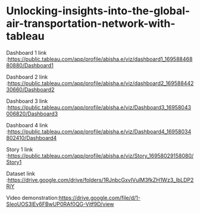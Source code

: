 # Unlocking-insights-into-the-global-air-transportation-network-with-tableau


Dashboard 1 link :https://public.tableau.com/app/profile/abisha.e/viz/dashboard1_16958846880880/Dashboard1

Dashboard 2 link :https://public.tableau.com/app/profile/abisha.e/viz/dashboard2_16958844230660/Dashboard2

Dashboard 3 link :https://public.tableau.com/app/profile/abisha.e/viz/Dashboard3_16958043006820/Dashboard3

Dashboard 4 link :https://public.tableau.com/app/profile/abisha.e/viz/Dashboard4_16958034802410/Dashboard4

Story 1 link :https://public.tableau.com/app/profile/abisha.e/viz/Story_16958029158080/Story1

Dataset link :https://drive.google.com/drive/folders/1RJnbcGxvIVulM3fkZH1Wz3_IbLDP2RjY

Video demonstration:https://drive.google.com/file/d/1-SIeoUOS3lEv6FBwUP0RAf0QG-Vitf9D/view
